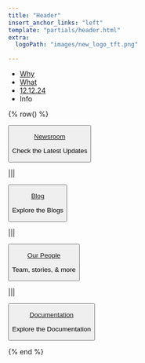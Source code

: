 ```yaml
---
title: "Header"
insert_anchor_links: "left"
template: "partials/header.html"
extra:
  logoPath: "images/new_logo_tft.png"

---
```


- [Why]("/why")
- [What]("/what")
- [12.12.24]("/action")
- Info


{% row() %}

<button class="dropdown" onclick="window.location.href='/newsroom'">

[Newsroom](/newsroom)
<br>
<p class="text-sm">Check the Latest Updates</p>

</button>

|||

<button class="dropdown" onclick="window.location.href='/blog'">

[Blog](/blog)
<br>
<p class="text-sm">Explore the Blogs</p>

</button>

|||

<button class="dropdown" onclick="window.location.href='/people'">

[Our People](/people)
<br>
<p class="text-sm">Team, stories, & more</p>

</button>

|||

<button class="dropdown" onclick="openInNewTab('https&#58;//https://docs.threefold.io/')">

[Documentation](https://docs.threefold.io/)
<br>
<p class="text-sm">Explore the Documentation</p>

</button>


{% end %}
